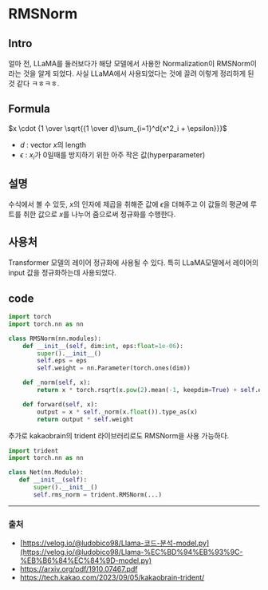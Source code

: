 # RMSNorm

## Intro
얼마 전, LLaMA를 둘러보다가 해당 모델에서 사용한 Normalization이 RMSNorm이라는 것을 알게 되었다. 사실 LLaMA에서 사용되었다는 것에 끌려 이렇게 정리하게 된 것 같다 ㅋㅎㅋㅎ.

## Formula

$x \cdot {1 \over \sqrt{{1 \over d}\sum_{i=1}^d{x^2_i + \epsilon}}}$

- $d$ : vector $x$의 length
- $\epsilon$ : $x_i$가 0일때를 방지하기 위한 아주 작은 값(hyperparameter)

## 설명

수식에서 볼 수 있듯, $x$의 인자에 제곱을 취해준 값에 $\epsilon$을 더해주고 이 값들의 평균에 루트를 취한 값으로 $x$를 나누어 줌으로써 정규화를 수행한다. 

## 사용처

Transformer 모델의 레이어 정규화에 사용될 수 있다. 특히 LLaMA모델에서 레이어의 input 값을 정규화하는데 사용되었다.

## code

```python
import torch
import torch.nn as nn

class RMSNorm(nn.modules):
	def __init__(self, dim:int, eps:float=1e-06):
		super().__init__()
		self.eps = eps
		self.weight = nn.Parameter(torch.ones(dim))

	def _norm(self, x):
		return x * torch.rsqrt(x.pow(2).mean(-1, keepdim=True) + self.eps)

	def forward(self, x):
		output = x * self._norm(x.float()).type_as(x)
		return output * self.weight
```

추가로 kakaobrain의 trident 라이브러리로도 RMSNorm을 사용 가능하다.

```python
import trident
import torch.nn as nn

class Net(nn.Module):
   def __init__(self):
       super().__init__()
       self.rms_norm = trident.RMSNorm(...)
```

---

### 출처

- [https://velog.io/@ludobico98/Llama-코드-분석-model.py](https://velog.io/@ludobico98/Llama-%EC%BD%94%EB%93%9C-%EB%B6%84%EC%84%9D-model.py)
- https://arxiv.org/pdf/1910.07467.pdf
- https://tech.kakao.com/2023/09/05/kakaobrain-trident/